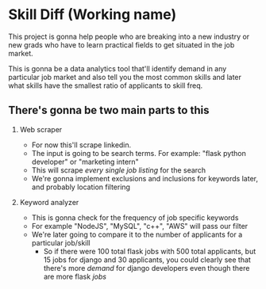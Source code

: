 # Skill Diff (Working name)
This project is gonna help people who are breaking into a new industry
or new grads who have to learn practical fields to get situated in the
job market. 

This is gonna be a data analytics tool that'll identify demand in any 
particular job market and also tell you the most common skills 
and later what skills have the smallest ratio of applicants to skill freq.

## There's gonna be two main parts to this
1. Web scraper
   - For now this'll scrape linkedin. 
   - The input is going to be search terms. For example: 
"flask python developer" or "marketing intern"
   - This will scrape *every single job listing* for the search
   - We're gonna implement exclusions and inclusions for keywords later, and
probably location filtering
  
2. Keyword analyzer
   - This is gonna check for the frequency of job specific keywords
   - For example "NodeJS", "MySQL", "c++", "AWS" will pass our filter
   - We're later going to compare it to the number of applicants for a 
particular job/skill
     - So if there were 100 total flask jobs with 500 total applicants, but 
15 jobs for django and 30 applicants, you could clearly see that there's more
*demand* for django developers even though there are more flask *jobs*
